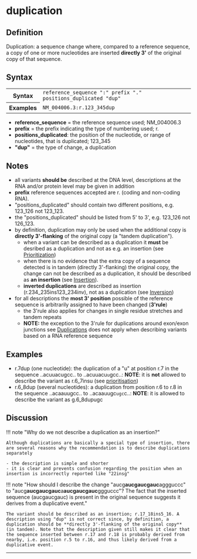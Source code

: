 # duplication

## Definition

Duplication: a sequence change where, compared to a reference sequence, a copy of one or more nucleotides are inserted **directly 3'** of the original copy of that sequence.

## Syntax

<table class="syntax">
  <tr>
    <th>Syntax</th>
    <td><code>reference_sequence ":" prefix "." positions_duplicated "dup"</code></td>
  </tr>
  <tr>
    <th>Examples</th>
    <td><code>NM_004006.3:r.123_345dup</code></td>
  </tr>
</table>

- **reference_sequence** = the reference sequence used; NM_004006.3
- **prefix** = the prefix indicating the type of numbering used; r.
- **positions_duplicated**: the position of the nucleotide, or range of nucleotides, that is duplicated; 123_345
- **"dup"** = the type of change, a duplication

## Notes

- all variants **should be** described at the DNA level, descriptions at the RNA and/or protein level may be given in addition
- **prefix** reference sequences accepted are r. (coding and non-coding RNA).
- "positions_duplicated" should contain two different positions, e.g. 123_126 not 123_123.
- the "positions_duplicated" should be listed from 5' to 3', e.g. 123_126 not 126_123.
- by definition, duplication may only be used when the additional copy is **directly 3'-flanking** of the original copy (a "tandem duplication").
  - when a variant can be described as a duplication it **must** be desribed as a duplication and not as e.g. an insertion (see [Prioritization](../../general/))
  - when there is no evidence that the extra copy of a sequence detected is in tandem (directly 3'-flanking) the original copy, the change can not be described as a duplication, it should be described as **an insertion** (see [Insertion](../insertion/)).
  - **inverted duplications** are described as insertion (r.234_235ins123_234inv), not as a duplication (see [Inversion](../inversion))
- for all descriptions the **most 3' position** possible of the reference sequence is arbitrarily assigned to have been changed (**3'rule**)
  - the 3'rule also applies for changes in single residue stretches and tandem repeats
  - **NOTE:** the exception to the 3'rule for duplications around exon/exon junctions see [Duplications](../../DNA/duplication/) does not apply when describing variants based on a RNA reference sequence

## Examples

- r.7dup (one nucleotide): the duplication of a "u" at position r.7 in the sequence ..acuuacugcc.. to ..acuuacu<code class="spot1">u</code>gcc..: **NOTE**: it is **not** allowed to describe the variant as r.6_7insu (see [prioritisation](../../general/))
- r.6_8dup (several nucleotides): a duplication from position r.6 to r.8 in the sequence ..acaauugcc.. to ..acaauugc<code class="spot1">ugc</code>c..: **NOTE**: it is allowed to describe the variant as g.6_8dupugc

## Discussion

!!! note "Why do we not describe a duplication as an insertion?"

    Although duplications are basically a special type of insertion, there are several reasons why the recommendation is to describe duplications separately

    - the description is simple and shorter
    - it is clear and prevents confusion regarding the position when an insertion is incorrectly reported like "22insg"

!!! note "How should I describe the change "aucg**aucgaucgauc**aggguccc" to "aucg**aucgaucgauc**a**aucgaucgauc**ggguccc"? The fact that the inserted sequence (aucgaucgauc) is present in the original sequence suggests it derives from a duplicative event."

    The variant should be described as an insertion; r.17_18ins5_16. A description using "dup" is not correct since, by definition, a duplication should be **directly 3'-flanking of the original copy** (in tandem). Note that the description given still makes it clear that the sequence inserted between r.17 and r.18 is probably derived from nearby, i.e. position r.5 to r.16, and thus likely derived from a duplicative event.

---
